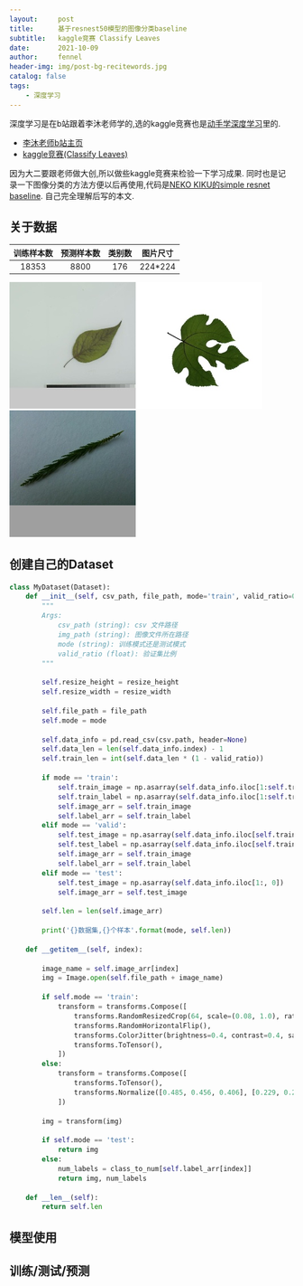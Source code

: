 ```yaml
---
layout:     post
title:      基于resnest50模型的图像分类baseline
subtitle:   kaggle竞赛 Classify Leaves
date:       2021-10-09
author:     fennel
header-img: img/post-bg-recitewords.jpg
catalog: false
tags:
    - 深度学习
---
```


深度学习是在b站跟着李沐老师学的,选的kaggle竞赛也是[动手学深度学习](https://zh-v2.d2l.ai/index.html)里的.
- [李沐老师b站主页](https://space.bilibili.com/1567748478/?spm_id_from=333.999.0.0)
- [kaggle竞赛(Classify Leaves)](https://www.kaggle.com/c/classify-leaves)

因为大二要跟老师做大创,所以做些kaggle竞赛来检验一下学习成果.
同时也是记录一下图像分类的方法方便以后再使用,代码是[NEKO KIKU的simple resnet baseline](https://www.kaggle.com/nekokiku/simple-resnet-baseline).
自己完全理解后写的本文.

## 关于数据

| 训练样本数 | 预测样本数 | 类别数 | 图片尺寸 |
| :---: | :---: | :---: | :----: |
| 18353 | 8800 | 176 | 224*224 |

![数据图片1](/my_img/1.jpg)![数据图片2](/my_img/7.jpg)![数据图片3](/my_img/123.jpg)

## 创建自己的Dataset
```python
class MyDataset(Dataset):
    def __init__(self, csv_path, file_path, mode='train', valid_ratio=0.2, resize_height=64, resize_width=64):
        """
        Args:
            csv_path (string): csv 文件路径
            img_path (string): 图像文件所在路径
            mode (string): 训练模式还是测试模式
            valid_ratio (float): 验证集比例
        """
        
        self.resize_height = resize_height
        self.resize_width = resize_width
        
        self.file_path = file_path
        self.mode = mode
        
        self.data_info = pd.read_csv(csv.path, header=None)
        self.data_len = len(self.data_info.index) - 1
        self.train_len = int(self.data_len * (1 - valid_ratio))
        
        if mode == 'train':
            self.train_image = np.asarray(self.data_info.iloc[1:self.train_len, 0])
            self.train_label = np.asarray(self.data_info.iloc[1:self.train_len, 1])
            self.image_arr = self.train_image
            self.label_arr = self.train_label
        elif mode == 'valid':
            self.test_image = np.asarray(self.data_info.iloc[self.train_len:, 0])
            self.test_label = np.asarray(self.data_info.iloc[self.train_len:, 1])
            self.image_arr = self.train_image
            self.label_arr = self.train_label
        elif mode == 'test':
            self.test_image = np.asarray(self.data_info.iloc[1:, 0])
            self.image_arr = self.test_image
            
        self.len = len(self.image_arr)
        
        print('{}数据集,{}个样本'.format(mode, self.len))
        
    def __getitem__(self, index):
        
        image_name = self.image_arr[index]
        img = Image.open(self.file_path + image_name)
        
        if self.mode == 'train':
            transform = transforms.Compose([
                transforms.RandomResizedCrop(64, scale=(0.08, 1.0), ratio=(3.0 / 4.0, 4.0 / 3.0)),
                transforms.RandomHorizontalFlip(),
                transforms.ColorJitter(brightness=0.4, contrast=0.4, saturation=0.4),
                transforms.ToTensor(),
            ])
        else:
            transform = transforms.Compose([
                transforms.ToTensor(),
                transforms.Normalize([0.485, 0.456, 0.406], [0.229, 0.224, 0.225])
            ])
            
        img = transform(img)
        
        if self.mode == 'test':
            return img
        else:
            num_labels = class_to_num[self.label_arr[index]]
            return img, num_labels
        
    def __len__(self):
        return self.len
```

## 模型使用

## 训练/测试/预测
